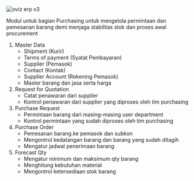 
![oviz erp v3](https://github.com/user-attachments/assets/293e86e9-05e4-4b25-a7ca-f67bd2d840d9)

Modul untuk bagian Purchasing untuk mengelola permintaan dan pemesanan barang demi menjaga stabilitas stok dan proses awal procurement
1. Master Data
    - Shipment (Kurir)
    - Terms of payment (Syatat Pembayaran)
    - Supplier (Pemasok)
    - Contact (Kontak)
    - Supplier Account (Rekening Pemasok)
    - Master barang dan jasa serta harga
2. Request for Quotation
    - Catat penawaran dari supplier
    - Kontrol penawaran dari supplier yang diproses oleh tim purchasing
3. Purchase Request
    - Permintaan barang dari masing-masing user department
    - Kontrol permintaan yang sudah diproses oleh tim purchasing
4. Purchase Order
    - Pemesanan barang.ke pemasok dan subkon
    - Mengontrol kedatangan barang dan barang yang sudah ditagih
    - Mengatur jadwal penerimaan barang
5. Forecast Qty
    - Mengatur minimum dan maksimum qty barang
    - Menghitung kebutuhan material
    - Mengontrol ketersediaan stok barang
